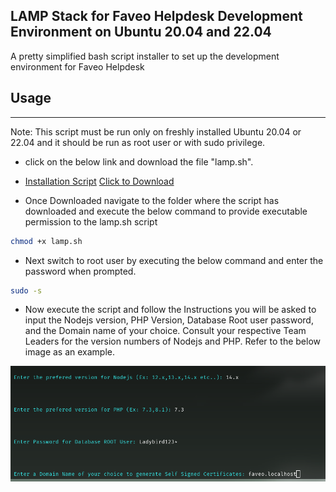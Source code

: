 ## LAMP Stack for Faveo Helpdesk Development Environment on Ubuntu 20.04 and 22.04

A pretty simplified bash script installer to set up the development environment for Faveo Helpdesk 

## Usage
___

Note: This script must be run only on freshly installed Ubuntu 20.04 or 22.04 and it should be run as root user or with sudo privilege.

* click on the below link and download the file "lamp.sh".

* [Installation Script](/contents/lamp.sh)
<a href="lamp.sh" download>Click to Download</a>

* Once Downloaded navigate to the folder where the script has downloaded and execute the below command to provide executable permission to the lamp.sh script

```sh
chmod +x lamp.sh
```
* Next switch to root user by executing the below command and enter the password when prompted.
```sh
sudo -s
```
* Now execute the script and follow the Instructions you will be asked to input the Nodejs version, PHP Version, Database Root user password, and the Domain name of your choice. Consult your respective Team Leaders for the version numbers of Nodejs and PHP. Refer to the below image as an example.

<img src="/images/prompt.png" alt="Prompt"/>